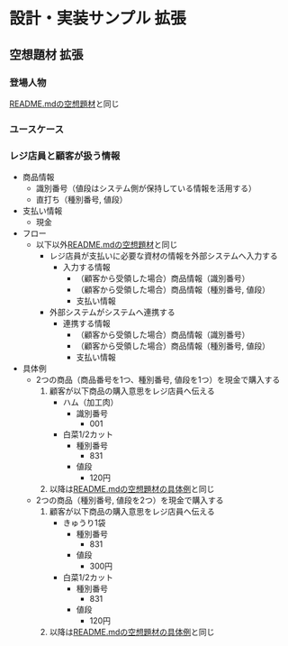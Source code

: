 # 設計・実装サンプル 拡張

## 空想題材 拡張

### 登場人物

[README.mdの空想題材](README.md)と同じ

### ユースケース

### レジ店員と顧客が扱う情報

* 商品情報
    * 識別番号（値段はシステム側が保持している情報を活用する）
    * 直打ち（種別番号, 値段）
* 支払い情報
    * 現金
* フロー
  * 以下以外[README.mdの空想題材](README.md)と同じ
      * レジ店員が支払いに必要な資材の情報を外部システムへ入力する
          * 入力する情報
              * （顧客から受領した場合）商品情報（識別番号）
              * （顧客から受領した場合）商品情報（種別番号, 値段）
              * 支払い情報
      * 外部システムがシステムへ連携する
          * 連携する情報
              * （顧客から受領した場合）商品情報（識別番号）
              * （顧客から受領した場合）商品情報（種別番号, 値段）
              * 支払い情報
* 具体例
    * 2つの商品（商品番号を1つ、種別番号, 値段を1つ）を現金で購入する
        1. 顧客が以下商品の購入意思をレジ店員へ伝える
            * ハム（加工肉）
                * 識別番号
                    * 001
            * 白菜1/2カット
                * 種別番号
                    * 831
                * 値段
                    * 120円
        2. 以降は[README.mdの空想題材の具体例](README.md)と同じ
    * 2つの商品（種別番号, 値段を2つ）を現金で購入する
        1. 顧客が以下商品の購入意思をレジ店員へ伝える
            * きゅうり1袋
                * 種別番号
                    * 831
                * 値段
                    * 300円
            * 白菜1/2カット
                * 種別番号
                    * 831
                * 値段
                    * 120円
        2. 以降は[README.mdの空想題材の具体例](README.md)と同じ